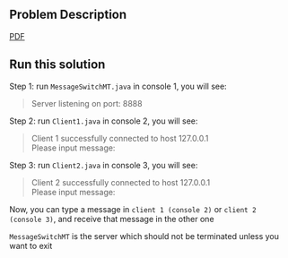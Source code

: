 ## Problem Description
[PDF](https://github.com/zhedongzheng/finch/blob/master/java/MessageSwitchApp/problem-description.pdf)

## Run this solution
Step 1: run `MessageSwitchMT.java` in console 1, you will see:  
> Server listening on port: 8888  

Step 2: run `Client1.java` in console 2, you will see:
> Client 1 successfully connected to host 127.0.0.1  
> Please input message:  

Step 3: run `Client2.java` in console 3, you will see:  
> Client 2 successfully connected to host 127.0.0.1  
> Please input message:  

Now, you can type a message in `client 1 (console 2)` or `client 2 (console 3)`, and receive that message in the other one 

`MessageSwitchMT` is the server which should not be terminated unless you want to exit
